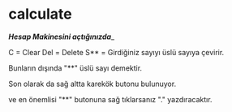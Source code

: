 # calculate

_____Hesap Makinesini açtığınızda______

C = Clear
Del = Delete
S** = Girdiğiniz sayıyı üslü sayıya çevirir.

Bunların dışında "**" üslü sayı demektir.

Son olarak da sağ altta karekök butonu bulunuyor.

ve en önemlisi "**" butonuna sağ tıklarsanız "." yazdıracaktır.
